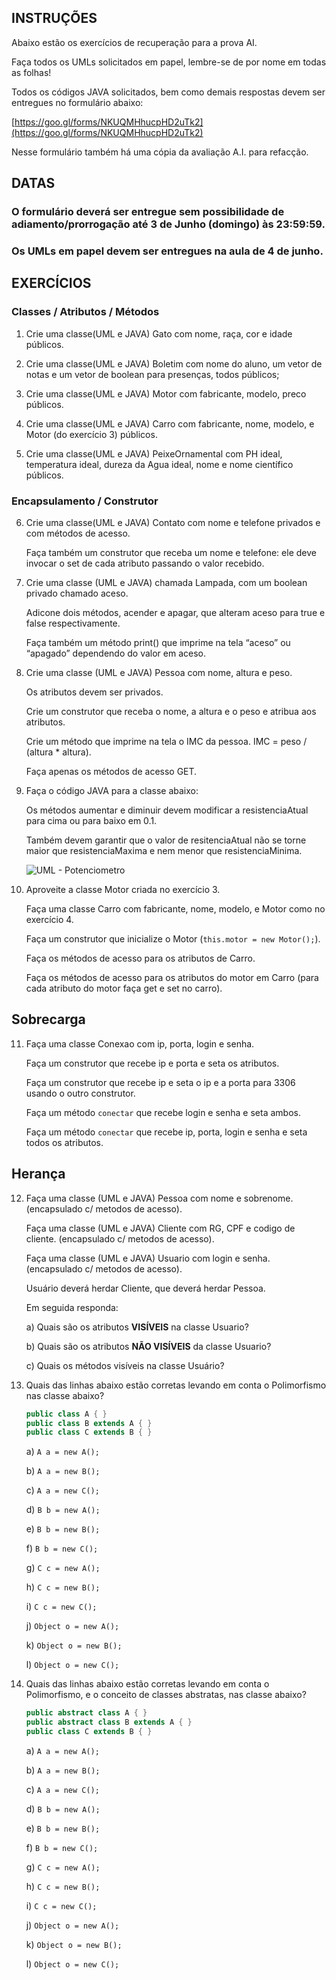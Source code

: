 ## INSTRUÇÕES

Abaixo estão os exercícios de recuperação para a prova AI.

Faça todos os UMLs solicitados em papel, lembre-se de por nome em todas as folhas!

Todos os códigos JAVA solicitados, bem como demais respostas devem ser entregues no formulário abaixo:

[https://goo.gl/forms/NKUQMHhucpHD2uTk2](https://goo.gl/forms/NKUQMHhucpHD2uTk2)

Nesse formulário também há uma cópia da avaliação A.I. para refacção.

## DATAS

### O formulário deverá ser entregue sem possibilidade de adiamento/prorrogação até **3 de Junho (domingo) às 23:59:59**.

### Os UMLs em papel devem ser entregues na aula de **4 de junho**.

## EXERCÍCIOS

### Classes / Atributos / Métodos

1. Crie uma classe(UML e JAVA) Gato com nome, raça, cor e idade públicos.

2. Crie uma classe(UML e JAVA) Boletim com nome do aluno, um vetor de notas e um vetor de boolean para presenças, todos públicos;

3. Crie uma classe(UML e JAVA) Motor com fabricante, modelo, preco públicos.

4. Crie uma classe(UML e JAVA) Carro com fabricante, nome, modelo, e Motor (do exercício 3) públicos.

5. Crie uma classe(UML e JAVA) PeixeOrnamental com PH ideal, temperatura ideal, dureza da Agua ideal, nome e nome científico públicos.

### Encapsulamento / Construtor

6. Crie uma classe(UML e JAVA) Contato com nome e telefone privados e com métodos de acesso.

    Faça também um construtor que receba um nome e telefone: ele deve invocar o set de cada atributo passando o valor recebido.

7. Crie uma classe (UML e JAVA) chamada Lampada, com um boolean privado chamado aceso.
 
    Adicone dois métodos, acender e apagar, que alteram aceso para true e false respectivamente. 
 
    Faça também um método print() que imprime na tela “aceso” ou “apagado” dependendo do valor em aceso.

8. Crie uma classe (UML e JAVA) Pessoa com nome, altura e peso. 
 
    Os atributos devem ser privados. 
 
    Crie um construtor que receba o nome, a altura e o peso e atribua aos atributos. 
 
    Crie um método que imprime na tela o IMC da pessoa. IMC = peso / (altura * altura). 
 
    Faça apenas os métodos de acesso GET.

9. Faça o código JAVA para a classe abaixo:
    
    Os métodos aumentar e diminuir devem modificar a resistenciaAtual para cima ou para baixo em 0.1.
    
    Também devem garantir que o valor de resitenciaAtual não se torne maior que resistenciaMaxima e nem menor que resistenciaMinima.

    ![UML - Potenciometro](https://github.com/profgabrielmilitello/POO/blob/master/imagens/RecAI-uml-Potenciometro.png "UML Potenciometro")

10. Aproveite a classe Motor criada no exercício 3.
    
    Faça uma classe Carro com fabricante, nome, modelo, e Motor como no exercício 4.
    
    Faça um construtor que inicialize o Motor (`this.motor = new Motor();`).
    
    Faça os métodos de acesso para os atributos de Carro.
    
    Faça os métodos de acesso para os atributos do motor em Carro (para cada atributo do motor faça get e set no carro).

## Sobrecarga

11. Faça uma classe Conexao com ip, porta, login e senha.
    
    Faça um construtor que recebe ip e porta e seta os atributos.
    
    Faça um construtor que recebe ip e seta o ip e a porta para 3306 usando o outro construtor.

    Faça um método `conectar` que recebe login e senha e seta ambos.

    Faça um método `conectar` que recebe ip, porta, login e senha e seta todos os atributos.

## Herança

12. Faça uma classe (UML e JAVA) Pessoa com nome e sobrenome. (encapsulado c/ metodos de acesso).
    
    Faça uma classe (UML e JAVA) Cliente com RG, CPF e codigo de cliente. (encapsulado c/ metodos de acesso).
    
    Faça uma classe (UML e JAVA) Usuario com login e senha. (encapsulado c/ metodos de acesso).

    Usuário deverá herdar Cliente, que deverá herdar Pessoa.

    Em seguida responda:

    a) Quais são os atributos **VISÍVEIS** na classe Usuario?
    
    b) Quais são os atributos **NÃO VISÍVEIS** da classe Usuario?

    c) Quais os métodos visíveis na classe Usuário?

13. Quais das linhas abaixo estão corretas levando em conta o Polimorfismo nas classe abaixo?

    ```java
    public class A { }
    public class B extends A { }
    public class C extends B { }
    ```

    a) `A a = new A();`
    
    b) `A a = new B();`
    
    c) `A a = new C();`

    
    d) `B b = new A();`
    
    e) `B b = new B();`
    
    f) `B b = new C();`


    g) `C c = new A();`

    h) `C c = new B();`

    i) `C c = new C();` 

    
    j) `Object o = new A();`

    k) `Object o = new B();`

    l) `Object o = new C();`


14. Quais das linhas abaixo estão corretas levando em conta o Polimorfismo, e o conceito de classes abstratas, nas classe abaixo?

    ```java
    public abstract class A { }
    public abstract class B extends A { }
    public class C extends B { }
    ```

    a) `A a = new A();`

    b) `A a = new B();`

    c) `A a = new C();`


    d) `B b = new A();`

    e) `B b = new B();`

    f) `B b = new C();`


    g) `C c = new A();`

    h) `C c = new B();`

    i) `C c = new C();` 


    j) `Object o = new A();`

    k) `Object o = new B();`

    l) `Object o = new C();`
